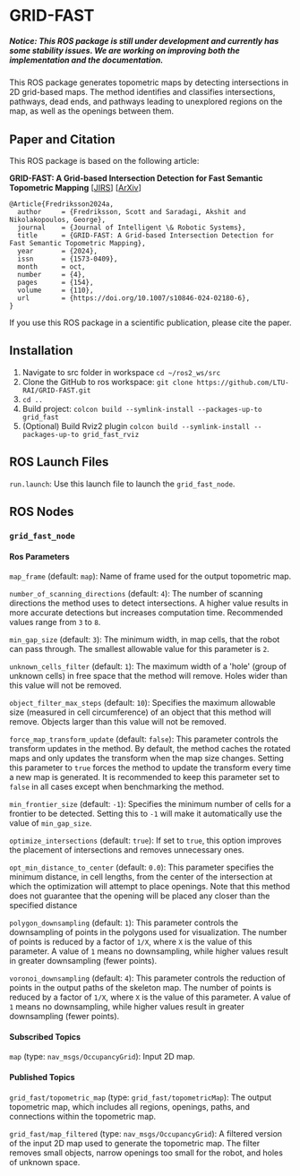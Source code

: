 # GRID-FAST

##### **Notice:** This ROS package is still under development and currently has some stability issues. We are working on improving both the implementation and the documentation.

This ROS package generates topometric maps by detecting intersections in 2D grid-based maps. The method identifies and classifies intersections, pathways, dead ends, and pathways leading to unexplored regions on the map, as well as the openings between them.

## Paper and Citation

This ROS package is based on the following article:

**GRID-FAST: A Grid-based Intersection Detection for Fast Semantic Topometric Mapping** [[JIRS](https://link.springer.com/article/10.1007/s10846-024-02180-6)] [[ArXiv](https://arxiv.org/abs/2406.11635)]

```
@Article{Fredriksson2024a,
  author     = {Fredriksson, Scott and Saradagi, Akshit and Nikolakopoulos, George},
  journal    = {Journal of Intelligent \& Robotic Systems},
  title      = {GRID-FAST: A Grid-based Intersection Detection for Fast Semantic Topometric Mapping},
  year       = {2024},
  issn       = {1573-0409},
  month      = oct,
  number     = {4},
  pages      = {154},
  volume     = {110},
  url        = {https://doi.org/10.1007/s10846-024-02180-6},
}

```

If you use this ROS package in a scientific publication, please cite the paper.

## Installation

1. Navigate to src folder in workspace `cd ~/ros2_ws/src`
2. Clone the GitHub  to ros workspace: `git clone https://github.com/LTU-RAI/GRID-FAST.git`
3. `cd ..`
4. Build project: `colcon build --symlink-install --packages-up-to grid_fast`
5. (Optional) Build Rviz2 plugin `colcon build --symlink-install --packages-up-to grid_fast_rviz`

## ROS Launch Files

`run.launch`: Use this launch file to launch the `grid_fast_node`.

## ROS Nodes

### `grid_fast_node`

#### Ros Parameters 

`map_frame` (default: `map`): Name of frame used for the output topometric map.

`number_of_scanning_directions` (default: `4`): The number of scanning directions the method uses to detect intersections. A higher value results in more accurate detections but increases computation time. Recommended values range from `3` to `8`.

`min_gap_size` (default: `3`): The minimum width, in map cells, that the robot can pass through. The smallest allowable value for this parameter is `2`.

`unknown_cells_filter` (default: `1`): The maximum width of a 'hole' (group of unknown cells) in free space that the method will remove. Holes wider than this value will not be removed.

`object_filter_max_steps` (default: `10`): Specifies the maximum allowable size (measured in cell circumference) of an object that this method will remove. Objects larger than this value will not be removed.

`force_map_transform_update` (default: `false`): This parameter controls the transform updates in the method. By default, the method caches the rotated maps and only updates the transform when the map size changes. Setting this parameter to `true` forces the method to update the transform every time a new map is generated. It is recommended to keep this parameter set to `false` in all cases except when benchmarking the method.

`min_frontier_size` (default: `-1`): Specifies the minimum number of cells for a frontier to be detected. Setting this to `-1` will make it automatically use the value of `min_gap_size`.

`optimize_intersections` (default: `true`): If set to `true`, this option improves the placement of intersections and removes unnecessary ones.

`opt_min_distance_to_center` (default: `0.0`): This parameter specifies the minimum distance, in cell lengths, from the center of the intersection at which the optimization will attempt to place openings. Note that this method does not guarantee that the opening will be placed any closer than the specified distance

`polygon_downsampling` (default: `1`): This parameter controls the downsampling of points in the polygons used for visualization. The number of points is reduced by a factor of `1/X`, where `X` is the value of this parameter. A value of `1` means no downsampling, while higher values result in greater downsampling (fewer points).

`voronoi_downsampling` (default: `4`): This parameter controls the reduction of points in the output paths of the skeleton map. The number of points is reduced by a factor of `1/X`, where `X` is the value of this parameter. A value of `1` means no downsampling, while higher values result in greater downsampling (fewer points).

#### Subscribed Topics 

`map` (type: `nav_msgs/OccupancyGrid`): Input 2D map. 

#### Published Topics

`grid_fast/topometric_map` (type: `grid_fast/topometricMap`): The output topometric map, which includes all regions, openings, paths, and connections within the topometric map.

`grid_fast/map_filtered` (type: `nav_msgs/OccupancyGrid`): A filtered version of the input 2D map used to generate the topometric map. The filter removes small objects, narrow openings too small for the robot, and holes of unknown space.

